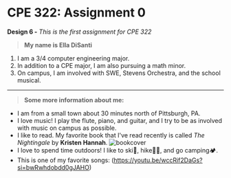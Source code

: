 # **CPE 322: Assignment 0**
**Design 6 -**
*This is the first assignment for CPE 322*
> **My name is Ella DiSanti**
1. I am a 3/4 computer engineering major.
2. In addition to a CPE major, I am also pursuing a math minor.
3. On campus, I am involved with SWE, Stevens Orchestra, and the school musical.

---

> **Some more information about me:**
- I am from a small town about 30 minutes north of Pittsburgh, PA. 
- I love music! I play the flute, piano, and guitar, and I try to be as involved with music on campus as possible.
- I like to read. My favorite book that I've read recently is called *The Nightingale* by **Kristen Hannah**. ![bookcover](https://github.com/edisanti/Design-6/assets/122648382/96582e38-0633-494a-b398-a10e044200dc)
- I love to spend time outdoors! I like to ski🎿, hike🌲🥾, and go camping🏕️.
- This is one of my favorite songs: (https://youtu.be/wccRif2DaGs?si=bwRwhdobdd0gJAHO)
  


